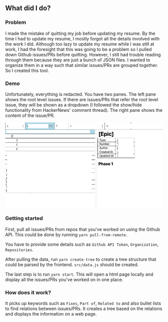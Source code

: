 ## What did I do?

### Problem
I made the mistake of quitting my job before updating my resume. By the time I had to update my resume, I mostly forgot all the details involved with the work I did. Although too lazy to update my resume while I was still at work, I had the foresight that this was going to be a problem so I pulled down Github issues/PRs before quitting. However, I still had trouble reading through them because they are just a bunch of JSON files. I wanted to organize them in a way such that similar issues/PRs are grouped together. So I created this tool.

### Demo
Unfortunately, everything is redacted.
You have two panes. The left pane shows the root level issues. If there are issues/PRs that refer the root level issue, they will be shown as a dropdown (I followed the show/hide functionality from HackerNews' comment thread). The right pane shows the content of the issue/PR.

![img](./img/redacted-example.png)

### Getting started
First, pull all issues/PRs from repos that you've worked on using the Github API. This could be done by running `yarn pull-from-remote`.

You have to provide some details such as `Github API Token`, `Organization`, `Repositories`.

After pulling the data, run `yarn create-tree` to create a tree structure that could be parsed by the frontend. `src/data.js` should be created.

The last step is to run `yarn start`. This will open a html page locally and display all the issues/PRs you've worked on in one place.

### How does it work?
It picks up keywords such as `Fixes`, `Part of`, `Related to` and also bullet lists to find relations between issues/PRs. It creates a tree based on the relations and displays the information on a web page.